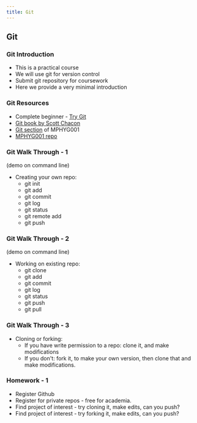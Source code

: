 ```yaml
---
title: Git
---
```


## Git

### Git Introduction

* This is a practical course
* We will use git for version control
* Submit git repository for coursework
* Here we provide a very minimal introduction


### Git Resources

* Complete beginner - [Try Git](https://try.github.io)
* [Git book by Scott Chacon](https://git-scm.com/book/en/v2)
* [Git section](http://github-pages.ucl.ac.uk/rsd-engineeringcourse/ch02git/) of MPHYG001
* [MPHYG001 repo](https://github.com/UCL/rsd-engineeringcourse)


### Git Walk Through - 1

(demo on command line)

* Creating your own repo:
    * git init
    * git add
    * git commit
    * git log
    * git status
    * git remote add
    * git push
    
### Git Walk Through - 2

(demo on command line)

* Working on existing repo:
    * git clone
    * git add
    * git commit
    * git log
    * git status   
    * git push
    * git pull
    
### Git Walk Through - 3

* Cloning or forking:
    * If you have write permission to a repo: clone it, and make modifications
    * If you don't: fork it, to make your own version, then clone that and make modifications.


### Homework - 1

* Register Github
* Register for private repos - free for academia.
* Find project of interest - try cloning it, make edits, can you push? 
* Find project of interest - try forking it, make edits, can you push?
